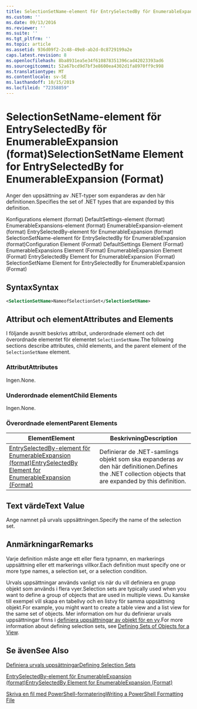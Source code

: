 ```yaml
---
title: SelectionSetName-element för EntrySelectedBy för EnumerableExpansion (format) | Microsoft Docs
ms.custom: ''
ms.date: 09/13/2016
ms.reviewer: ''
ms.suite: ''
ms.tgt_pltfrm: ''
ms.topic: article
ms.assetid: 936d09f2-2c48-49e8-ab2d-0c8729199a2e
caps.latest.revision: 8
ms.openlocfilehash: 8ba8931ea5e34f610878351396cad42023393ad6
ms.sourcegitcommit: 52a67bcd9d7bf3e8600ea4302d1fa8970ff9c998
ms.translationtype: MT
ms.contentlocale: sv-SE
ms.lasthandoff: 10/15/2019
ms.locfileid: "72358859"
---
```

# <a name="selectionsetname-element-for-entryselectedby-for-enumerableexpansion-format"></a><span data-ttu-id="240f9-102">SelectionSetName-element för EntrySelectedBy för EnumerableExpansion (format)</span><span class="sxs-lookup"><span data-stu-id="240f9-102">SelectionSetName Element for EntrySelectedBy for EnumerableExpansion (Format)</span></span>

<span data-ttu-id="240f9-103">Anger den uppsättning av .NET-typer som expanderas av den här definitionen.</span><span class="sxs-lookup"><span data-stu-id="240f9-103">Specifies the set of .NET types that are expanded by this definition.</span></span>

<span data-ttu-id="240f9-104">Konfigurations element (format) DefaultSettings-element (format) EnumerableExpansions-element (format) EnumerableExpansion-element (format) EntrySelectedBy-element för EnumerableExpansion (format) SelectionSetName-element för EntrySelectedBy för EnumerableExpansion (format)</span><span class="sxs-lookup"><span data-stu-id="240f9-104">Configuration Element (Format) DefaultSettings Element (Format) EnumerableExpansions Element (Format) EnumerableExpansion Element (Format) EntrySelectedBy Element for EnumerableExpansion (Format) SelectionSetName Element for EntrySelectedBy for EnumerableExpansion (Format)</span></span>

## <a name="syntax"></a><span data-ttu-id="240f9-105">Syntax</span><span class="sxs-lookup"><span data-stu-id="240f9-105">Syntax</span></span>

```xml
<SelectionSetName>NameofSelectionSet</SelectionSetName>

```

## <a name="attributes-and-elements"></a><span data-ttu-id="240f9-106">Attribut och element</span><span class="sxs-lookup"><span data-stu-id="240f9-106">Attributes and Elements</span></span>

<span data-ttu-id="240f9-107">I följande avsnitt beskrivs attribut, underordnade element och det överordnade elementet för elementet `SelectionSetName`.</span><span class="sxs-lookup"><span data-stu-id="240f9-107">The following sections describe attributes, child elements, and the parent element of the `SelectionSetName` element.</span></span>

### <a name="attributes"></a><span data-ttu-id="240f9-108">Attribut</span><span class="sxs-lookup"><span data-stu-id="240f9-108">Attributes</span></span>

<span data-ttu-id="240f9-109">Ingen.</span><span class="sxs-lookup"><span data-stu-id="240f9-109">None.</span></span>

### <a name="child-elements"></a><span data-ttu-id="240f9-110">Underordnade element</span><span class="sxs-lookup"><span data-stu-id="240f9-110">Child Elements</span></span>

<span data-ttu-id="240f9-111">Ingen.</span><span class="sxs-lookup"><span data-stu-id="240f9-111">None.</span></span>

### <a name="parent-elements"></a><span data-ttu-id="240f9-112">Överordnade element</span><span class="sxs-lookup"><span data-stu-id="240f9-112">Parent Elements</span></span>

|<span data-ttu-id="240f9-113">Element</span><span class="sxs-lookup"><span data-stu-id="240f9-113">Element</span></span>|<span data-ttu-id="240f9-114">Beskrivning</span><span class="sxs-lookup"><span data-stu-id="240f9-114">Description</span></span>|
|-------------|-----------------|
|[<span data-ttu-id="240f9-115">EntrySelectedBy-element för EnumerableExpansion (format)</span><span class="sxs-lookup"><span data-stu-id="240f9-115">EntrySelectedBy Element for EnumerableExpansion (Format)</span></span>](./entryselectedby-element-for-enumerableexpansion-format.md)|<span data-ttu-id="240f9-116">Definierar de .NET-samlings objekt som ska expanderas av den här definitionen.</span><span class="sxs-lookup"><span data-stu-id="240f9-116">Defines the .NET collection objects that are expanded by this definition.</span></span>|

## <a name="text-value"></a><span data-ttu-id="240f9-117">Text värde</span><span class="sxs-lookup"><span data-stu-id="240f9-117">Text Value</span></span>

<span data-ttu-id="240f9-118">Ange namnet på urvals uppsättningen.</span><span class="sxs-lookup"><span data-stu-id="240f9-118">Specify the name of the selection set.</span></span>

## <a name="remarks"></a><span data-ttu-id="240f9-119">Anmärkningar</span><span class="sxs-lookup"><span data-stu-id="240f9-119">Remarks</span></span>

<span data-ttu-id="240f9-120">Varje definition måste ange ett eller flera typnamn, en markerings uppsättning eller ett markerings villkor.</span><span class="sxs-lookup"><span data-stu-id="240f9-120">Each definition must specify one or more type names, a selection set, or a selection condition.</span></span>

<span data-ttu-id="240f9-121">Urvals uppsättningar används vanligt vis när du vill definiera en grupp objekt som används i flera vyer.</span><span class="sxs-lookup"><span data-stu-id="240f9-121">Selection sets are typically used when you want to define a group of objects that are used in multiple views.</span></span> <span data-ttu-id="240f9-122">Du kanske till exempel vill skapa en tabellvy och en listvy för samma uppsättning objekt.</span><span class="sxs-lookup"><span data-stu-id="240f9-122">For example, you might want to create a table view and a list view for the same set of objects.</span></span> <span data-ttu-id="240f9-123">Mer information om hur du definierar urvals uppsättningar finns i [definiera uppsättningar av objekt för en vy](./defining-selection-sets.md).</span><span class="sxs-lookup"><span data-stu-id="240f9-123">For more information about defining selection sets, see [Defining Sets of Objects for a View](./defining-selection-sets.md).</span></span>

## <a name="see-also"></a><span data-ttu-id="240f9-124">Se även</span><span class="sxs-lookup"><span data-stu-id="240f9-124">See Also</span></span>

[<span data-ttu-id="240f9-125">Definiera urvals uppsättningar</span><span class="sxs-lookup"><span data-stu-id="240f9-125">Defining Selection Sets</span></span>](./defining-selection-sets.md)

[<span data-ttu-id="240f9-126">EntrySelectedBy-element för EnumerableExpansion (format)</span><span class="sxs-lookup"><span data-stu-id="240f9-126">EntrySelectedBy Element for EnumerableExpansion (Format)</span></span>](./entryselectedby-element-for-enumerableexpansion-format.md)

[<span data-ttu-id="240f9-127">Skriva en fil med PowerShell-formatering</span><span class="sxs-lookup"><span data-stu-id="240f9-127">Writing a PowerShell Formatting File</span></span>](./writing-a-powershell-formatting-file.md)
